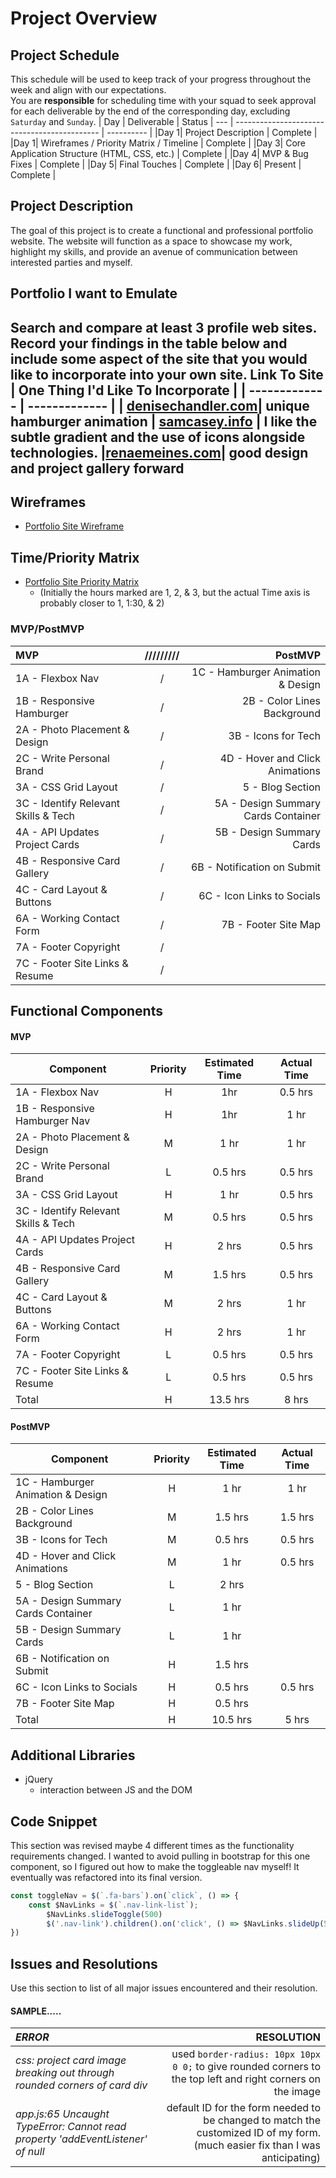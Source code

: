# Project Overview
## Project Schedule
This schedule will be used to keep track of your progress throughout the week and align with our expectations.  
You are **responsible** for scheduling time with your squad to seek approval for each deliverable by the end of the corresponding day, excluding `Saturday` and `Sunday`.
|  Day | Deliverable | Status
| --- | -------------------------------------------- | ---------- |
|Day 1| Project Description                          | Complete   |
|Day 1| Wireframes / Priority Matrix / Timeline      | Complete   |
|Day 3| Core Application Structure (HTML, CSS, etc.) | Complete   |
|Day 4| MVP & Bug Fixes                              | Complete   |
|Day 5| Final Touches                                | Complete   |
|Day 6| Present                                      | Complete   |
## Project Description
The goal of this project is to create a functional and professional portfolio website. The website will function as a space to showcase my work, highlight my skills, and provide an avenue of communication between interested parties and myself. 
## Portfolio I want to Emulate
Search and compare at least 3 profile web sites.  Record your findings in the table below and include some aspect of the site that you would like to incorporate into your own site.
Link To Site  | One Thing I'd Like To Incorporate | 
| ------------- | ------------- |
| [denisechandler.com](http://www.denisechandler.com/)| unique hamburger animation
| [samcasey.info](https://samcasey.info/) |  I like the subtle gradient and the use of icons alongside technologies.
|[renaemeines.com](http://renaemeines.com/)| good design and project gallery forward
---
## Wireframes
- [Portfolio Site Wireframe](https://i.imgur.com/CGfdx4s.jpg)
## Time/Priority Matrix 
- [Portfolio Site Priority Matrix](https://i.imgur.com/mDfTJvb.jpg)
	- (Initially the hours marked are 1, 2, & 3, but the actual Time axis is probably closer to 1, 1:30, & 2)
### MVP/PostMVP
| __MVP__                             | ///////// |                        PostMVP |
| :------------------------------------- | :-: | --------------------------------: |
| 1A - Flexbox Nav                        | / |  1C - Hamburger Animation & Design |
| 1B - Responsive Hamburger               | / |        2B - Color Lines Background |
| 2A - Photo Placement & Design           | / |                3B - Icons for Tech |
| 2C - Write Personal Brand               | / |    4D - Hover and Click Animations |
| 3A - CSS Grid Layout                    | / |                   5 - Blog Section |
| 3C - Identify Relevant Skills & Tech    | / | 5A - Design Summary Cards Container|
| 4A - API Updates Project Cards          | / |          5B - Design Summary Cards |
| 4B - Responsive Card Gallery            | / |        6B - Notification on Submit |
| 4C - Card Layout & Buttons              | / |         6C - Icon Links to Socials |
| 6A - Working Contact Form               | / |               7B - Footer Site Map |
| 7A - Footer Copyright                   | / |                                    |
| 7C - Footer Site Links & Resume         | / |                                    |


## Functional Components
#### MVP
| Component                       | Priority | Estimated Time | Actual Time |
| ------------------------------------ | :-: |  :-----: | :-----: | 
| 1A - Flexbox Nav                     |  H  | 1hr      | 0.5 hrs |
| 1B - Responsive Hamburger Nav        |  H  | 1hr      | 1 hr    |
| 2A - Photo Placement & Design        |  M  | 1 hr     | 1 hr   |
| 2C - Write Personal Brand            |  L  | 0.5 hrs  | 0.5 hrs |
| 3A - CSS Grid Layout                 |  H  | 1 hr     | 0.5 hrs |
| 3C - Identify Relevant Skills & Tech |  M  | 0.5 hrs  | 0.5 hrs |
| 4A - API Updates Project Cards       |  H  | 2 hrs    | 0.5 hrs |
| 4B - Responsive Card Gallery         |  M  | 1.5 hrs  | 0.5 hrs |
| 4C - Card Layout & Buttons           |  M  | 2 hrs    | 1 hr    |
| 6A - Working Contact Form            |  H  | 2 hrs    | 1 hr    |
| 7A - Footer Copyright                |  L  | 0.5 hrs  | 0.5 hrs |
| 7C - Footer Site Links & Resume      |  L  | 0.5 hrs  | 0.5 hrs |
| Total                                |  H  | 13.5 hrs | 8 hrs   |
#### PostMVP
| Component                     | Priority | Estimated Time | Actual Time |
| ---------------------------------- | :-: |  :-----: | :-----: | 
| 1C - Hamburger Animation & Design  |  H  | 1 hr     | 1 hr    |
| 2B - Color Lines Background        |  M  | 1.5 hrs  | 1.5 hrs |
| 3B - Icons for Tech                |  M  | 0.5 hrs  | 0.5 hrs |
| 4D - Hover and Click Animations    |  M  | 1 hr     | 0.5 hrs |
| 5 - Blog Section                   |  L  | 2 hrs    | 
| 5A - Design Summary Cards Container|  L  | 1 hr     |
| 5B - Design Summary Cards          |  L  | 1 hr     |
| 6B - Notification on Submit        |  H  | 1.5 hrs  |
| 6C - Icon Links to Socials         |  H  | 0.5 hrs  | 0.5 hrs |
| 7B - Footer Site Map               |  H  | 0.5 hrs  |
| Total                              |  H  | 10.5 hrs | 5 hrs   |
## Additional Libraries
 - jQuery
	- interaction between JS and the DOM
## Code Snippet
This section was revised maybe 4 different times as the functionality requirements changed. I wanted to avoid pulling in bootstrap for this one component, so I figured out how to make the toggleable nav myself! It eventually was refactored into its final version. 
```js
const toggleNav = $(`.fa-bars`).on(`click`, () => {
    const $NavLinks = $(`.nav-link-list`);
        $NavLinks.slideToggle(500)
        $('.nav-link').children().on('click', () => $NavLinks.slideUp(500))
})
```
## Issues and Resolutions
 Use this section to list of all major issues encountered and their resolution.
#### SAMPLE.....
| _ERROR_ | RESOLUTION |
| :---- | ---------: |
|_css: project card image breaking out through rounded corners of card div_ | used `border-radius: 10px 10px 0 0;` to give rounded corners to the top left and right corners on the image|
|_app.js:65 Uncaught TypeError: Cannot read property 'addEventListener' of null_ | default ID for the form needed to be changed to match the customized ID of my form. (much easier fix than I was anticipating)|
